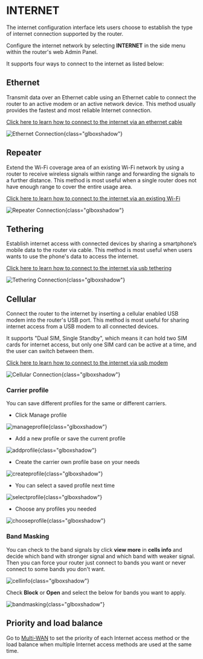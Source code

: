 # INTERNET

The internet configuration interface lets users choose to establish the type of internet connection supported by the router.

Configure the internet network by selecting **INTERNET** in the side menu within the router's web Admin Panel. 

It supports four ways to connect to the internet as listed below:

## Ethernet

Transmit data over an Ethernet cable using an Ethernet cable to connect the router to an active modem or an active network device. This method usually provides the fastest and most reliable Internet connection. 

[Click here to learn how to connect to the internet via an ethernet cable](../../../tutorials/internet_ethernet)

![Ethernet Connection](https://static.gl-inet.com/docs/en/4/user_guide/gl-x3000/internet/x3000_ethernet.png){class="glboxshadow"}

## Repeater

Extend the Wi-Fi coverage area of an existing Wi-Fi network by using a router to receive wireless signals within range and forwarding the signals to a further distance. This method is most useful when a single router does not have enough range to cover the entire usage area.

[Click here to learn how to connect to the internet via an existing Wi-Fi](../../../tutorials/internet_repeater)

![Repeater Connection](https://static.gl-inet.com/docs/en/4/user_guide/gl-x3000/internet/x3000_repeater.png){class="glboxshadow"}

## Tethering

Establish internet access with connected devices by sharing a smartphone’s mobile data to the router via cable. This method is most useful when users wants to use the phone's data to access the internet.

[Click here to learn how to connect to the internet via usb tethering](../../../tutorials/internet_tethering)

![Tethering Connection](https://static.gl-inet.com/docs/en/4/user_guide/gl-x3000/internet/x3000_tethering.png){class="glboxshadow"}

## Cellular
 
Connect the router to the internet by inserting a cellular enabled USB modem into the router's USB port. This method is most useful for sharing internet access from a USB modem to all connected devices.

It supports "Dual SIM, Single Standby", which means it can hold two SIM cards for internet access, but only one SIM card can be active at a time, and the user can switch between them.

[Click here to learn how to connect to the internet via usb modem](../../../tutorials/internet_cellular)

![Cellular Connection](https://static.gl-inet.com/docs/en/4/user_guide/gl-x3000/internet/x3000_cellular.png){class="glboxshadow"}

### Carrier profile

You can save different profiles for the same or different carriers.

* Click Manage profile

![manageprofile](https://static.gl-inet.com/docs/en/4/user_guide/gl-x3000/internet/manageprofile.jpg){class="glboxshadow"}

* Add a new  profile or save the current profile

![addprofile](https://static.gl-inet.com/docs/en/4/user_guide/gl-x3000/internet/Addprofile.jpg){class="glboxshadow"}

* Create the carrier own profile base on your needs

![createprofile](https://static.gl-inet.com/docs/en/4/user_guide/gl-x3000/internet/createprofile.jpg){class="glboxshadow"}

* You can select a saved profile next time

![selectprofile](https://static.gl-inet.com/docs/en/4/user_guide/gl-x3000/internet/selectprofile.jpg){class="glboxshadow"}

* Choose any profiles you needed

![chooseprofile](https://static.gl-inet.com/docs/en/4/user_guide/gl-x3000/internet/chooseprofile.jpg){class="glboxshadow"}

### Band Masking

You can check to the band signals by click **view more** in **cells info** and decide which band with stronger signal and which band with weaker signal. Then you can force your router just connect to bands you want or never connect to some bands you don't want. 

![cellinfo](https://static.gl-inet.com/docs/en/4/user_guide/gl-x3000/internet/cellinfo.jpg){class="glboxshadow"}

Check **Block** or **Open** and select the below for bands you want to apply.

![bandmasking](https://static.gl-inet.com/docs/en/4/user_guide/gl-x3000/internet/bandmasking.jpg){class="glboxshadow"}




## Priority and load balance

Go to [Multi-WAN](../../../tutorials/multi-wan/) to set the priority of each Internet access method or the load balance when multiple Internet access methods are used at the same time.
